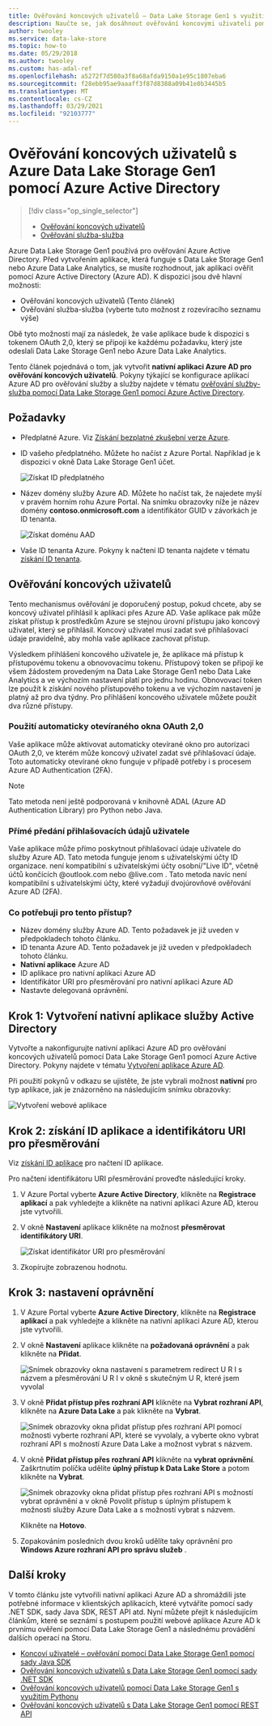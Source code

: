 ```yaml
---
title: Ověřování koncových uživatelů – Data Lake Storage Gen1 s využitím Azure AD
description: Naučte se, jak dosáhnout ověřování koncovými uživateli pomocí Azure Data Lake Storage Gen1 pomocí Azure Active Directory
author: twooley
ms.service: data-lake-store
ms.topic: how-to
ms.date: 05/29/2018
ms.author: twooley
ms.custom: has-adal-ref
ms.openlocfilehash: a5272f7d580a3f8a68afda9150a1e95c1807eba6
ms.sourcegitcommit: f28ebb95ae9aaaff3f87d8388a09b41e0b3445b5
ms.translationtype: MT
ms.contentlocale: cs-CZ
ms.lasthandoff: 03/29/2021
ms.locfileid: "92103777"
---
```

# <a name="end-user-authentication-with-azure-data-lake-storage-gen1-using-azure-active-directory"></a>Ověřování koncových uživatelů s Azure Data Lake Storage Gen1 pomocí Azure Active Directory
> [!div class="op_single_selector"]
> * [Ověřování koncových uživatelů](data-lake-store-end-user-authenticate-using-active-directory.md)
> * [Ověřování služba-služba](data-lake-store-service-to-service-authenticate-using-active-directory.md)
>
>

Azure Data Lake Storage Gen1 používá pro ověřování Azure Active Directory. Před vytvořením aplikace, která funguje s Data Lake Storage Gen1 nebo Azure Data Lake Analytics, se musíte rozhodnout, jak aplikaci ověřit pomocí Azure Active Directory (Azure AD). K dispozici jsou dvě hlavní možnosti:

* Ověřování koncových uživatelů (Tento článek)
* Ověřování služba-služba (vyberte tuto možnost z rozevíracího seznamu výše)

Obě tyto možnosti mají za následek, že vaše aplikace bude k dispozici s tokenem OAuth 2,0, který se připojí ke každému požadavku, který jste odeslali Data Lake Storage Gen1 nebo Azure Data Lake Analytics.

Tento článek pojednává o tom, jak vytvořit **nativní aplikaci Azure AD pro ověřování koncových uživatelů**. Pokyny týkající se konfigurace aplikací Azure AD pro ověřování služby a služby najdete v tématu [ověřování služby-služba pomocí Data Lake Storage Gen1 pomocí Azure Active Directory](./data-lake-store-service-to-service-authenticate-using-active-directory.md).

## <a name="prerequisites"></a>Požadavky
* Předplatné Azure. Viz [Získání bezplatné zkušební verze Azure](https://azure.microsoft.com/pricing/free-trial/).

* ID vašeho předplatného. Můžete ho načíst z Azure Portal. Například je k dispozici v okně Data Lake Storage Gen1 účet.

    ![Získat ID předplatného](./media/data-lake-store-end-user-authenticate-using-active-directory/get-subscription-id.png)

* Název domény služby Azure AD. Můžete ho načíst tak, že najedete myší v pravém horním rohu Azure Portal. Na snímku obrazovky níže je název domény **contoso.onmicrosoft.com** a identifikátor GUID v závorkách je ID tenanta.

    ![Získat doménu AAD](./media/data-lake-store-end-user-authenticate-using-active-directory/get-aad-domain.png)

* Vaše ID tenanta Azure. Pokyny k načtení ID tenanta najdete v tématu [získání ID tenanta](../active-directory/develop/howto-create-service-principal-portal.md#get-tenant-and-app-id-values-for-signing-in).

## <a name="end-user-authentication"></a>Ověřování koncových uživatelů
Tento mechanismus ověřování je doporučený postup, pokud chcete, aby se koncový uživatel přihlásil k aplikaci přes Azure AD. Vaše aplikace pak může získat přístup k prostředkům Azure se stejnou úrovní přístupu jako koncový uživatel, který se přihlásil. Koncový uživatel musí zadat své přihlašovací údaje pravidelně, aby mohla vaše aplikace zachovat přístup.

Výsledkem přihlášení koncového uživatele je, že aplikace má přístup k přístupovému tokenu a obnovovacímu tokenu. Přístupový token se připojí ke všem žádostem provedeným na Data Lake Storage Gen1 nebo Data Lake Analytics a ve výchozím nastavení platí pro jednu hodinu. Obnovovací token lze použít k získání nového přístupového tokenu a ve výchozím nastavení je platný až pro dva týdny. Pro přihlášení koncového uživatele můžete použít dva různé přístupy.

### <a name="using-the-oauth-20-pop-up"></a>Použití automaticky otevíraného okna OAuth 2,0
Vaše aplikace může aktivovat automaticky otevírané okno pro autorizaci OAuth 2,0, ve kterém může koncový uživatel zadat své přihlašovací údaje. Toto automaticky otevírané okno funguje v případě potřeby i s procesem Azure AD Authentication (2FA).

> [!NOTE]
> Tato metoda není ještě podporovaná v knihovně ADAL (Azure AD Authentication Library) pro Python nebo Java.
>
>

### <a name="directly-passing-in-user-credentials"></a>Přímé předání přihlašovacích údajů uživatele
Vaše aplikace může přímo poskytnout přihlašovací údaje uživatele do služby Azure AD. Tato metoda funguje jenom s uživatelskými účty ID organizace. není kompatibilní s uživatelskými účty osobní/"Live ID", včetně účtů končících @outlook.com nebo @live.com . Tato metoda navíc není kompatibilní s uživatelskými účty, které vyžadují dvojúrovňové ověřování Azure AD (2FA).

### <a name="what-do-i-need-for-this-approach"></a>Co potřebuji pro tento přístup?
* Název domény služby Azure AD. Tento požadavek je již uveden v předpokladech tohoto článku.
* ID tenanta Azure AD. Tento požadavek je již uveden v předpokladech tohoto článku.
* **Nativní aplikace** Azure AD
* ID aplikace pro nativní aplikaci Azure AD
* Identifikátor URI pro přesměrování pro nativní aplikaci Azure AD
* Nastavte delegovaná oprávnění.


## <a name="step-1-create-an-active-directory-native-application"></a>Krok 1: Vytvoření nativní aplikace služby Active Directory

Vytvořte a nakonfigurujte nativní aplikaci Azure AD pro ověřování koncových uživatelů pomocí Data Lake Storage Gen1 pomocí Azure Active Directory. Pokyny najdete v tématu [Vytvoření aplikace Azure AD](../active-directory/develop/howto-create-service-principal-portal.md).

Při použití pokynů v odkazu se ujistěte, že jste vybrali možnost **nativní** pro typ aplikace, jak je znázorněno na následujícím snímku obrazovky:

![Vytvoření webové aplikace](./media/data-lake-store-end-user-authenticate-using-active-directory/azure-active-directory-create-native-app.png "Vytvořit nativní aplikaci")

## <a name="step-2-get-application-id-and-redirect-uri"></a>Krok 2: získání ID aplikace a identifikátoru URI pro přesměrování

Viz [získání ID aplikace](../active-directory/develop/howto-create-service-principal-portal.md#get-tenant-and-app-id-values-for-signing-in) pro načtení ID aplikace.

Pro načtení identifikátoru URI přesměrování proveďte následující kroky.

1. V Azure Portal vyberte **Azure Active Directory**, klikněte na **Registrace aplikací** a pak vyhledejte a klikněte na nativní aplikaci Azure AD, kterou jste vytvořili.

2. V okně **Nastavení** aplikace klikněte na možnost **přesměrovat identifikátory URI**.

    ![Získat identifikátor URI pro přesměrování](./media/data-lake-store-end-user-authenticate-using-active-directory/azure-active-directory-redirect-uri.png)

3. Zkopírujte zobrazenou hodnotu.


## <a name="step-3-set-permissions"></a>Krok 3: nastavení oprávnění

1. V Azure Portal vyberte **Azure Active Directory**, klikněte na **Registrace aplikací** a pak vyhledejte a klikněte na nativní aplikaci Azure AD, kterou jste vytvořili.

2. V okně **Nastavení** aplikace klikněte na **požadovaná oprávnění** a pak klikněte na **Přidat**.

    ![Snímek obrazovky okna nastavení s parametrem redirect U R I s názvem a přesměrování U R I v okně s skutečným U R, které jsem vyvolal](./media/data-lake-store-end-user-authenticate-using-active-directory/aad-end-user-auth-set-permission-1.png)

3. V okně **Přidat přístup přes rozhraní API** klikněte na **Vybrat rozhraní API**, klikněte na **Azure Data Lake** a pak klikněte na **Vybrat**.

    ![Snímek obrazovky okna přidat přístup přes rozhraní API pomocí možnosti vyberte rozhraní API, které se vyvolaly, a vyberte okno vybrat rozhraní API s možností Azure Data Lake a možnost vybrat s názvem.](./media/data-lake-store-end-user-authenticate-using-active-directory/aad-end-user-auth-set-permission-2.png)

4.  V okně **Přidat přístup přes rozhraní API** klikněte na **vybrat oprávnění**. Zaškrtnutím políčka udělíte **úplný přístup k Data Lake Store** a potom klikněte na **Vybrat**.

    ![Snímek obrazovky okna přidat přístup přes rozhraní API s možností vybrat oprávnění a v okně Povolit přístup s úplným přístupem k možnosti služby Azure Data Lake a s možností vybrat s názvem.](./media/data-lake-store-end-user-authenticate-using-active-directory/aad-end-user-auth-set-permission-3.png)

    Klikněte na **Hotovo**.

5. Zopakováním posledních dvou kroků udělíte taky oprávnění pro **Windows Azure rozhraní API pro správu služeb** .

## <a name="next-steps"></a>Další kroky
V tomto článku jste vytvořili nativní aplikaci Azure AD a shromáždili jste potřebné informace v klientských aplikacích, které vytváříte pomocí sady .NET SDK, sady Java SDK, REST API atd. Nyní můžete přejít k následujícím článkům, které se seznámí s postupem použití webové aplikace Azure AD k prvnímu ověření pomocí Data Lake Storage Gen1 a následnému provádění dalších operací na Storu.

* [Koncoví uživatelé – ověřování pomocí Data Lake Storage Gen1 pomocí sady Java SDK](data-lake-store-end-user-authenticate-java-sdk.md)
* [Ověřování koncových uživatelů s Data Lake Storage Gen1 pomocí sady .NET SDK](data-lake-store-end-user-authenticate-net-sdk.md)
* [Ověřování koncových uživatelů pomocí Data Lake Storage Gen1 s využitím Pythonu](data-lake-store-end-user-authenticate-python.md)
* [Ověřování koncových uživatelů s Data Lake Storage Gen1 pomocí REST API](data-lake-store-end-user-authenticate-rest-api.md)
